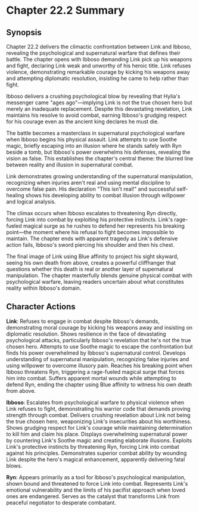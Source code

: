 # Chapter 22.2 Summary

## Synopsis

Chapter 22.2 delivers the climactic confrontation between Link and Ibboso, revealing the psychological and supernatural warfare that defines their battle. The chapter opens with Ibboso demanding Link pick up his weapons and fight, declaring Link weak and unworthy of his heroic title. Link refuses violence, demonstrating remarkable courage by kicking his weapons away and attempting diplomatic resolution, insisting he came to help rather than fight.

Ibboso delivers a crushing psychological blow by revealing that Hylia's messenger came "ages ago"—implying Link is not the true chosen hero but merely an inadequate replacement. Despite this devastating revelation, Link maintains his resolve to avoid combat, earning Ibboso's grudging respect for his courage even as the ancient king declares he must die.

The battle becomes a masterclass in supernatural psychological warfare when Ibboso begins his physical assault. Link attempts to use Soothe magic, briefly escaping into an illusion where he stands safely with Ryn beside a tomb, but Ibboso's power overwhelms his defenses, revealing the vision as false. This establishes the chapter's central theme: the blurred line between reality and illusion in supernatural combat.

Link demonstrates growing understanding of the supernatural manipulation, recognizing when injuries aren't real and using mental discipline to overcome false pain. His declaration "This isn't real!" and successful self-healing shows his developing ability to combat illusion through willpower and logical analysis.

The climax occurs when Ibboso escalates to threatening Ryn directly, forcing Link into combat by exploiting his protective instincts. Link's rage-fueled magical surge as he rushes to defend her represents his breaking point—the moment where his refusal to fight becomes impossible to maintain. The chapter ends with apparent tragedy as Link's defensive action fails, Ibboso's sword piercing his shoulder and then his chest.

The final image of Link using Blue affinity to project his sight skyward, seeing his own death from above, creates a powerful cliffhanger that questions whether this death is real or another layer of supernatural manipulation. The chapter masterfully blends genuine physical combat with psychological warfare, leaving readers uncertain about what constitutes reality within Ibboso's domain.

## Character Actions

**Link**: Refuses to engage in combat despite Ibboso's demands, demonstrating moral courage by kicking his weapons away and insisting on diplomatic resolution. Shows resilience in the face of devastating psychological attacks, particularly Ibboso's revelation that he's not the true chosen hero. Attempts to use Soothe magic to escape the confrontation but finds his power overwhelmed by Ibboso's supernatural control. Develops understanding of supernatural manipulation, recognizing false injuries and using willpower to overcome illusory pain. Reaches his breaking point when Ibboso threatens Ryn, triggering a rage-fueled magical surge that forces him into combat. Suffers apparent mortal wounds while attempting to defend Ryn, ending the chapter using Blue affinity to witness his own death from above.

**Ibboso**: Escalates from psychological warfare to physical violence when Link refuses to fight, demonstrating his warrior code that demands proving strength through combat. Delivers crushing revelation about Link not being the true chosen hero, weaponizing Link's insecurities about his worthiness. Shows grudging respect for Link's courage while maintaining determination to kill him and claim his place. Displays overwhelming supernatural power by countering Link's Soothe magic and creating elaborate illusions. Exploits Link's protective instincts by threatening Ryn, forcing Link into combat against his principles. Demonstrates superior combat ability by wounding Link despite the hero's magical enhancement, apparently delivering fatal blows.

**Ryn**: Appears primarily as a tool for Ibboso's psychological manipulation, shown bound and threatened to force Link into combat. Represents Link's emotional vulnerability and the limits of his pacifist approach when loved ones are endangered. Serves as the catalyst that transforms Link from peaceful negotiator to desperate combatant.
